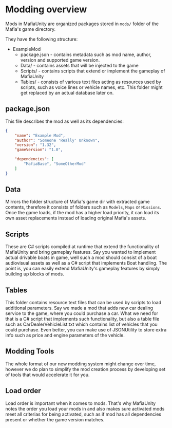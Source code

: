 # Modding overview
Mods in MafiaUnity are organized packages stored in `mods/` folder of the Mafia's game directory.

They have the following structure:

* ExampleMod
  * package.json - contains metadata such as mod name, author, version and supported game version.
  * Data/ - contains assets that will be injected to the game
  * Scripts/ - contains scripts that extend or implement the gameplay of MafiaUnity
  * Tables/ - consists of various text files acting as resources used by scripts, such as voice lines or vehicle names, etc. This folder might get replaced by an actual database later on.
  
## package.json
This file describes the mod as well as its dependencies:

```json
{
    "name": "Example Mod",
    "author": "Someone 'Really' Unknown",
    "version": "1.32",
    "gameVersion": "1.0",

    "dependencies": [
        "MafiaBase", "SomeOtherMod"
    ]
}
```

## Data
Mirrors the folder structure of Mafia's game dir with extracted game contents, therefore it consists of folders such as `Models`, `Maps` or `Missions`. Once the game loads, if the mod has a higher load priority, it can load its own asset replacements instead of loading original Mafia's assets.

## Scripts
These are C# scripts compiled at runtime that extend the functionality of MafiaUnity and bring gameplay features. Say you wanted to implement actual drivable boats in game, well such a mod should consist of a boat audiovisual assets as well as a C# script that implements Boat handling. The point is, you can easily extend MafiaUnity's gameplay features by simply building up blocks of mods.

## Tables
This folder contains resource text files that can be used by scripts to load additional parameters. Say we made a mod that adds new car dealing service to the game, where you could purchase a car. What we need for that is a C# script that implements such functionality, but also a table file such as CarDealerVehicleList.txt which contains list of vehicles that you could purchase. Even better, you can make use of JSONUtility to store extra info such as price and engine parameters of the vehicle.

## Modding Tools
The whole format of our new modding system might change over time, however we do plan to simplify the mod creation process by developing set of tools that would accelerate it for you.

## Load order
Load order is important when it comes to mods. That's why MafiaUnity notes the order you load your mods in and also makes sure activated mods meet all criterias for being activated, such as if mod has all dependencies present or whether the game version matches.
